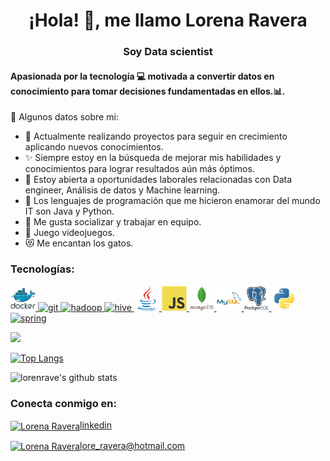 <h1 align="center">¡Hola! 👋, me llamo Lorena Ravera</h1>
<h3 align="center">Soy Data scientist</h3>

 #### Apasionada por la tecnología 💻  motivada a convertir datos en conocimiento para tomar decisiones fundamentadas en ellos.📊.
 
 

 

 💬 Algunos datos sobre mi:
   * 🔭 Actualmente realizando proyectos para seguir en crecimiento aplicando nuevos conocimientos.
   * ✨ Siempre estoy en la búsqueda de mejorar mis habilidades y conocimientos para lograr resultados aún más óptimos.
   * 💼 Estoy abierta a oportunidades laborales relacionadas con Data engineer, Análisis de datos y Machine learning.
   * 🌹 Los lenguajes de programación que me hicieron enamorar del mundo IT son Java y Python.
   * 👯 Me gusta socializar y trabajar en equipo.
   * 👾 Juego videojuegos.
   * 😻 Me encantan los gatos.



<h3 align="left">Tecnologías:</h3>
<p align="left"> <a href="https://www.docker.com/" target="_blank" rel="noreferrer"> <img src="https://raw.githubusercontent.com/devicons/devicon/master/icons/docker/docker-original-wordmark.svg" alt="docker" width="40" height="40"/> </a> <a href="https://git-scm.com/" target="_blank" rel="noreferrer"> <img src="https://www.vectorlogo.zone/logos/git-scm/git-scm-icon.svg" alt="git" width="40" height="40"/> </a> <a href="https://hadoop.apache.org/" target="_blank" rel="noreferrer"> <img src="https://www.vectorlogo.zone/logos/apache_hadoop/apache_hadoop-icon.svg" alt="hadoop" width="40" height="40"/> </a> <a href="https://hive.apache.org/" target="_blank" rel="noreferrer"> <img src="https://www.vectorlogo.zone/logos/apache_hive/apache_hive-icon.svg" alt="hive" width="40" height="40"/> </a> <a href="https://www.java.com" target="_blank" rel="noreferrer"> <img src="https://raw.githubusercontent.com/devicons/devicon/master/icons/java/java-original.svg" alt="java" width="40" height="40"/> </a> <a href="https://developer.mozilla.org/en-US/docs/Web/JavaScript" target="_blank" rel="noreferrer"> <img src="https://raw.githubusercontent.com/devicons/devicon/master/icons/javascript/javascript-original.svg" alt="javascript" width="40" height="40"/> </a> <a href="https://www.mongodb.com/" target="_blank" rel="noreferrer"> <img src="https://raw.githubusercontent.com/devicons/devicon/master/icons/mongodb/mongodb-original-wordmark.svg" alt="mongodb" width="40" height="40"/> </a> <a href="https://www.mysql.com/" target="_blank" rel="noreferrer"> <img src="https://raw.githubusercontent.com/devicons/devicon/master/icons/mysql/mysql-original-wordmark.svg" alt="mysql" width="40" height="40"/> </a> <a href="https://www.postgresql.org" target="_blank" rel="noreferrer"> <img src="https://raw.githubusercontent.com/devicons/devicon/master/icons/postgresql/postgresql-original-wordmark.svg" alt="postgresql" width="40" height="40"/> </a> <a href="https://www.python.org" target="_blank" rel="noreferrer"> <img src="https://raw.githubusercontent.com/devicons/devicon/master/icons/python/python-original.svg" alt="python" width="40" height="40"/> </a> <a href="https://spring.io/" target="_blank" rel="noreferrer"> <img src="https://www.vectorlogo.zone/logos/springio/springio-icon.svg" alt="spring" width="40" height="40"/> </a> </p>


<a href="https://visitcount.itsvg.in">

 
  <img src="https://visitcount.itsvg.in/api?id=lorenrave&label=Profile%20Views&color=11&icon=0&pretty=false" />
</a>


[![Top Langs](https://github-readme-stats.vercel.app/api/top-langs/?username=lorenrave&layout=compact&theme=midnight-purple)](https://github.com/lorenrave/github-readme-stats)

![lorenrave's github stats](https://github-readme-stats.vercel.app/api?username=lorenrave&theme=midnight-purple&show_icons=true)

<h3 align="left">Conecta conmigo en:</h3>
<p align="left">

<a href="https://linkedin.com/in/lorena-ravera/" target="blank"><img align="center" src="https://cdn.jsdelivr.net/npm/simple-icons@3.0.1/icons/linkedin.svg" alt="Lorena Ravera" height="30" width="40" />linkedin</a>

<a href="mailto:lore_ravera@hotmail.com " target="blank"><img align="center" src="https://cdn.jsdelivr.net/npm/simple-icons@3.0.1/icons/gmail.svg" alt="Lorena Ravera" height="30" width="40" />lore_ravera@hotmail.com</a>
